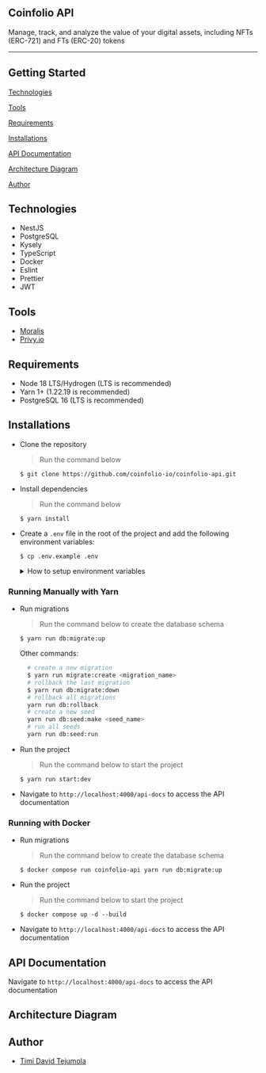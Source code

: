 ## Coinfolio API
Manage, track, and analyze the value of your digital assets, including NFTs (ERC-721) and FTs (ERC-20) tokens

---
## Getting Started

[Technologies](#technologies)

[Tools](#tools)

[Requirements](#requirements)

[Installations](#installations)

[API Documentation](#api-documentation)

[Architecture Diagram](#architecture-diagram)

[Author](#author)

## Technologies

- NestJS
- PostgreSQL
- Kysely
- TypeScript
- Docker
- Eslint
- Prettier
- JWT

## Tools
- [Moralis](https://developers.moralis.com/)
- [Privy.io](https://www.privy.io/)


## Requirements

- Node 18 LTS/Hydrogen (LTS is recommended)
- Yarn 1+ (1.22.19 is recommended)
- PostgreSQL 16 (LTS is recommended)


## Installations

- Clone the repository
  > Run the command below
  ```shell
  $ git clone https://github.com/coinfolio-io/coinfolio-api.git
  ```

- Install dependencies
  > Run the command below
  ```shell
  $ yarn install
  ```

- Create a `.env` file in the root of the project and add the following environment variables:
  ```shell
  $ cp .env.example .env
  ```
  <details>
    <summary>How to setup environment variables</summary>

    Below are the environment variables required for the project along with links to setup instructions for each service.

    ### Database Setup
    - `DB_HOST=localhost`
    - `DB_PORT=5432`
    - `DB_NAME=coinfolio`
    - `DB_USER=postgres`
    - `DB_PASSWORD=postgres`

    [Database Setup Guide](https://www.postgresql.org/download/)

    ### Moralis API Setup
    - `MORALIS_API_KEY=your-api-key-here`

    [Moralis Setup Guide](https://moralis.io/)

    ### JWT Configuration
    - `JWT_SECRET=your-jwt-secret`
    - `JWT_EXPIRES_IN=7d`
    - `JWT_ISSUER=coinfolio`
    - `JWT_AUDIENCE=coinfolio`

    [JWT Setup Guide](https://jwt.io/)

    ### Privy API Setup
    - `PRIVY_APP_ID=your-privy-app-id`
    - `PRIVY_APP_SECRET=your-privy-app-secret`

    [Privy Setup Guide](https://privy.io/)

    ### Redis Setup
    - `REDIS_HOST=localhost`
    - `REDIS_PORT=6379`

    [Redis Setup Guide](https://redis.io/docs/latest/operate/oss_and_stack/install/install-redis/)

  </details>

### Running Manually with Yarn
- Run migrations
  > Run the command below to create the database schema
  ```shell
  $ yarn run db:migrate:up
  ```
  Other commands:
    ```bash
      # create a new migration
      $ yarn run migrate:create <migration_name>
      # rollback the last migration
      $ yarn run db:migrate:down
      # rollback all migrations
      yarn run db:rollback
      # create a new seed
      yarn run db:seed:make <seed_name>
      # run all seeds
      yarn run db:seed:run
    ```

- Run the project
  > Run the command below to start the project
  ```shell
  $ yarn run start:dev
  ```

- Navigate to `http://localhost:4000/api-docs` to access the API documentation


### Running with Docker

- Run migrations
  > Run the command below to create the database schema
  ```shell
  $ docker compose run coinfolio-api yarn run db:migrate:up
  ```

- Run the project
  > Run the command below to start the project
  ```shell
  $ docker compose up -d --build
  ```

- Navigate to `http://localhost:4000/api-docs` to access the API documentation


## API Documentation
Navigate to `http://localhost:4000/api-docs` to access the API documentation

## Architecture Diagram

## Author
- [Timi David Tejumola](https://linkedin.com/in/timitejumola)
